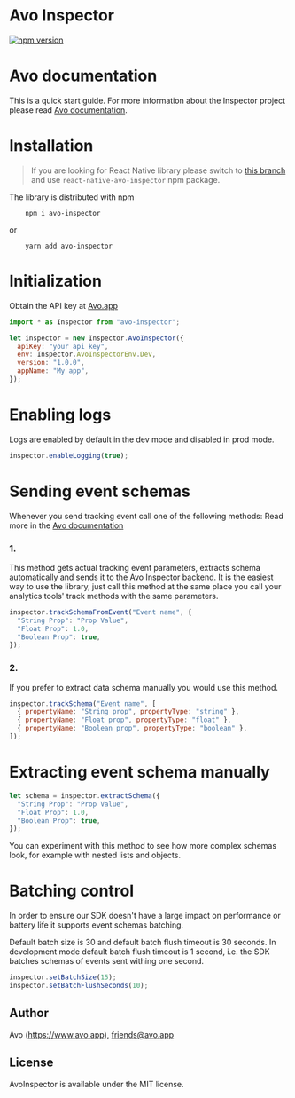 # Avo Inspector

[![npm version](https://badge.fury.io/js/avo-inspector.svg)](https://badge.fury.io/js/avo-inspector)

# Avo documentation

This is a quick start guide.
For more information about the Inspector project please read [Avo documentation](https://www.avo.app/docs/implementation/inspector/sdk/web).

# Installation

> If you are looking for React Native library please switch to [this branch](https://github.com/avohq/js-avo-inspector/tree/react-native-node-package) and use `react-native-avo-inspector` npm package.

The library is distributed with npm

```
    npm i avo-inspector
```

or

```
    yarn add avo-inspector
```

# Initialization

Obtain the API key at [Avo.app](https://www.avo.app/welcome)

```javascript
import * as Inspector from "avo-inspector";

let inspector = new Inspector.AvoInspector({
  apiKey: "your api key",
  env: Inspector.AvoInspectorEnv.Dev,
  version: "1.0.0",
  appName: "My app",
});
```

# Enabling logs

Logs are enabled by default in the dev mode and disabled in prod mode.

```javascript
inspector.enableLogging(true);
```

# Sending event schemas

Whenever you send tracking event call one of the following methods:
Read more in the [Avo documentation](https://www.avo.app/docs/inspector/sdk/js#event-tracking)

### 1.

This method gets actual tracking event parameters, extracts schema automatically and sends it to the Avo Inspector backend.
It is the easiest way to use the library, just call this method at the same place you call your analytics tools' track methods with the same parameters.

```javascript
inspector.trackSchemaFromEvent("Event name", {
  "String Prop": "Prop Value",
  "Float Prop": 1.0,
  "Boolean Prop": true,
});
```

### 2.

If you prefer to extract data schema manually you would use this method.

```javascript
inspector.trackSchema("Event name", [
  { propertyName: "String prop", propertyType: "string" },
  { propertyName: "Float prop", propertyType: "float" },
  { propertyName: "Boolean prop", propertyType: "boolean" },
]);
```

# Extracting event schema manually

```javascript
let schema = inspector.extractSchema({
  "String Prop": "Prop Value",
  "Float Prop": 1.0,
  "Boolean Prop": true,
});
```

You can experiment with this method to see how more complex schemas look, for example with nested lists and objects.

# Batching control

In order to ensure our SDK doesn't have a large impact on performance or battery life it supports event schemas batching.

Default batch size is 30 and default batch flush timeout is 30 seconds.
In development mode default batch flush timeout is 1 second, i.e. the SDK batches schemas of events sent withing one second.

```javascript
inspector.setBatchSize(15);
inspector.setBatchFlushSeconds(10);
```

## Author

Avo (https://www.avo.app), friends@avo.app

## License

AvoInspector is available under the MIT license.
